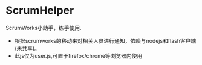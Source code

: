# ScrumHelper

ScrumWorks小助手，练手使用.
* 根据scrumworks的移动来对相关人员进行通知，依赖与nodejs和flash客户端(未共享)。
* 此js仅为user.js,可置于firefox/chrome等浏览器内使用
